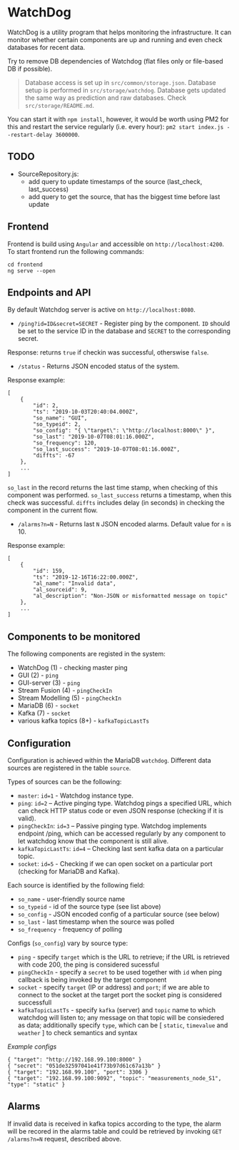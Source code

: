 # WatchDog

WatchDog is a utility program that helps monitoring the infrastructure. It can monitor whether certain components are up and running and even check databases for recent data.

Try to remove DB dependencies of Watchdog (flat files only or file-based DB if possible).

> Database access is set up in ```src/common/storage.json```.
> Database setup is performed in ```src/storage/watchdog```. Database gets updated the same way as prediction and raw databases. Check ```src/storage/README.md```.

You can start it with `npm install`, however, it would be worth using PM2 for this and restart the service regularly (i.e. every hour): `pm2 start index.js --restart-delay 3600000`.

## TODO
* SourceRepository.js:
    * add query to update timestamps of the source (last_check, last_success)
    * add query to get the source, that has the biggest time before last update


## Frontend

Frontend is build using ```Angular``` and accessible on ```http://localhost:4200```. <br>
To start frontend run the following commands:
```
cd frontend
ng serve --open
```

## Endpoints and API

By default Watchdog server is active on ```http://localhost:8080```.

* ```/ping?id=ID&secret=SECRET``` - Register ping by the component. `ID` should be set to the service ID in the database and `SECRET` to the corresponding secret.

Response: returns `true` if checkin was successful, otherswise `false`.

* ```/status``` - Returns JSON encoded status of the system.

Response example:
```
[
    {
        "id": 2,
        "ts": "2019-10-03T20:40:04.000Z",
        "so_name": "GUI",
        "so_typeid": 2,
        "so_config": "{ \"target\": \"http://localhost:8000\" }",
        "so_last": "2019-10-07T08:01:16.000Z",
        "so_frequency": 120,
        "so_last_success": "2019-10-07T08:01:16.000Z",
        "diffts": -67
    },
    ...
]
```

`so_last` in the record returns the last time stamp, when checking of this component was performed. `so_last_success` returns a timestamp, when this check was successful. `diffts` includes delay (in seconds) in checking the component in the current flow.

* ```/alarms?n=N``` - Returns last `N` JSON encoded alarms. Default value for `n` is 10.

Response example:
```
[
    {
        "id": 159,
        "ts": "2019-12-16T16:22:00.000Z",
        "al_name": "Invalid data",
        "al_sourceid": 9,
        "al_description": "Non-JSON or misformatted message on topic"
    },
    ...
]
```

## Components to be monitored
The following components are registed in the system:

* WatchDog (1) - checking master ping
* GUI (2) - `ping`
* GUI-server (3) - `ping`
* Stream Fusion (4) - `pingCheckIn`
* Stream Modelling (5) - `pingCheckIn`
* MariaDB (6) - `socket`
* Kafka (7) - `socket`
* various kafka topics (8+) - `kafkaTopicLastTs`

## Configuration
Configuration is achieved within the MariaDB `watchdog`. Different data sources are registered in the table `source`.

Types of sources can be the following:

* ```master```: `id=1` - Watchdog instance type.
* ```ping```: `id=2` – Active pinging type. Watchdog pings a specified URL, which can check HTTP status code or even JSON response (checking if it is valid).
*	```pingCheckIn```: `id=3` – Passive pinging type. Watchdog implements endpoint /ping, which can be accessed regularly by any component to let watchdog know that the component is still alive.
*	```kafkaTopicLastTs```: `id=4` – Checking last sent kafka data on a particular topic.
*   ```socket```: `id=5` - Checking if we can open socket on a particular port (checking for MariaDB and Kafka).

Each source is identified by the following field:

* `so_name` - user-friendly source name
* `so_typeid` - id of the source type (see list above)
* `so_config` - JSON encoded config of a particular source (see below)
* `so_last` - last timestamp when the source was polled
* `so_frequency` - frequency of polling

Configs (`so_config`) vary by source type:

* `ping` - specify `target` which is the URL to retrieve; if the URL is retrieved with code 200, the ping is considered sucessful
* `pingCheckIn` - specify a `secret` to be used together with `id` when ping callback is being invoked by the target component
* `socket` - specify `target` (IP or address) and `port`; if we are able to connect to the socket at the target port the socket ping is considered successfull
* `kafkaTopicLastTs` - specify `kafka` (server) and `topic` name to which watchdog will listen to; any message on that topic will be consiedered as data; additionally specify `type`, which can be [ `static`, `timevalue` and `weather` ] to check semantics and syntax

*Example configs*
```
{ "target": "http://192.168.99.100:8000" }
{ "secret": "051de32597041e41f73b97d61c67a13b" }
{ "target": "192.168.99.100", "port": 3306 }
{ "target": "192.168.99.100:9092", "topic": "measurements_node_S1", "type": "static" }
```

## Alarms

If invalid data is received in kafka topics according to the type, the alarm will be recored in the alarms table and could be retrieved by invoking `GET /alarms?n=N` request, described above.
